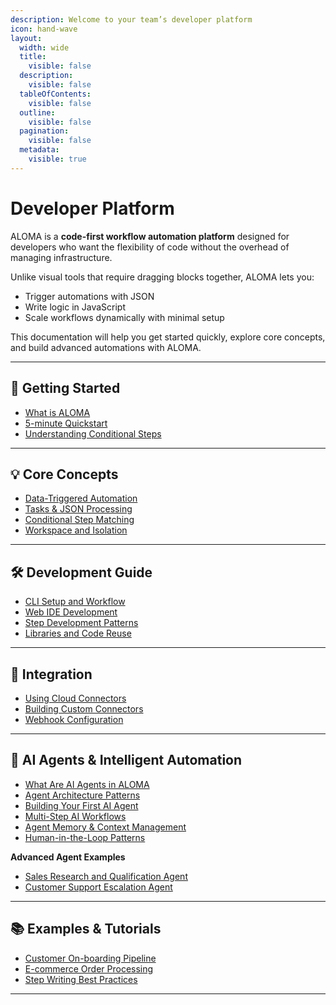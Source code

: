 ```yaml
---
description: Welcome to your team’s developer platform
icon: hand-wave
layout:
  width: wide
  title:
    visible: false
  description:
    visible: false
  tableOfContents:
    visible: false
  outline:
    visible: false
  pagination:
    visible: false
  metadata:
    visible: true
---
```


# Developer Platform

ALOMA is a **code-first workflow automation platform** designed for developers who want the flexibility of code without the overhead of managing infrastructure.

Unlike visual tools that require dragging blocks together, ALOMA lets you:

* Trigger automations with JSON
* Write logic in JavaScript
* Scale workflows dynamically with minimal setup

This documentation will help you get started quickly, explore core concepts, and build advanced automations with ALOMA.

***

## 🚀 Getting Started

* [What is ALOMA](getting-started/what-is-aloma.md)
* [5-minute Quickstart](getting-started/5-minute-quickstart.md)
* [Understanding Conditional Steps](getting-started/understanding-conditional-steps.md)

***

## 💡 Core Concepts

* [Data-Triggered Automation](core-concepts/data-triggered-automation.md)
* [Tasks & JSON Processing](core-concepts/tasks-and-json-processing.md)
* [Conditional Step Matching](core-concepts/conditional-step-matching.md)
* [Workspace and Isolation](core-concepts/workspace-and-isolation.md)

***

## 🛠 Development Guide

* [CLI Setup and Workflow](development-guide/cli-setup-and-workflow.md)
* [Web IDE Development](development-guide/web-ide-development.md)
* [Step Development Patterns](development-guide/step-development-patterns.md)
* [Libraries and Code Reuse](development-guide/libraries-and-code-reuse.md)

***

## 🔌 Integration

* [Using Cloud Connectors](integration/using-cloud-connectors.md)
* [Building Custom Connectors](integration/building-custom-connectors.md)
* [Webhook Configuration](integration/webhook-configuration.md)

***

## 🤖 AI Agents & Intelligent Automation

* [What Are AI Agents in ALOMA](ai-agents-and-intelligent-automation/what-are-ai-agents-in-aloma.md)
* [Agent Architecture Patterns](ai-agents-and-intelligent-automation/agent-architecture-patterns-technical-foundation.md)
* [Building Your First AI Agent](ai-agents-and-intelligent-automation/building-your-first-ai-agent-hands-on-tutorial.md)
* [Multi-Step AI Workflows](ai-agents-and-intelligent-automation/multi-step-ai-workflows-advanced-implementation.md)
* [Agent Memory & Context Management](ai-agents-and-intelligent-automation/agent-memory-and-context-management-critical-technical-topic.md)
* [Human-in-the-Loop Patterns](ai-agents-and-intelligent-automation/human-in-the-loop-patterns-business-critical.md)

**Advanced Agent Examples**

* [Sales Research and Qualification Agent](ai-agents-and-intelligent-automation/advanced-agent-examples-real-world-implementation/sales-research-and-qualification-agent.md)
* [Customer Support Escalation Agent](ai-agents-and-intelligent-automation/advanced-agent-examples-real-world-implementation/customer-support-escalation-agent.md)

***

## 📚 Examples & Tutorials

* [Customer On-boarding Pipeline](examples-and-tutorials/customer-on-boarding-pipeline.md)
* [E-commerce Order Processing](examples-and-tutorials/e-commerce-order-processing.md)
* [Step Writing Best Practices](development-guide/step-writing-best-practices/)

***
